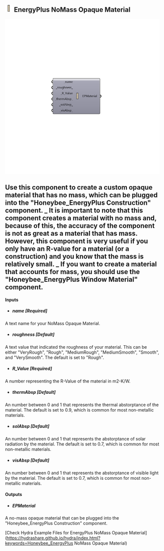 ## ![](../../images/icons/EnergyPlus_NoMass_Opaque_Material.png) EnergyPlus NoMass Opaque Material

![](../../images/components/EnergyPlus_NoMass_Opaque_Material.png)

Use this component to create a custom opaque material that has no mass, which can be plugged into the "Honeybee_EnergyPlus Construction" component.
 _
 It is important to note that this component creates a material with no mass and, because of this, the accuracy of the component is not as great as a material that has mass.  However, this component is very useful if you only have an R-value for a material (or a construction) and you know that the mass is relatively small.
 _
 If you want to create a material that accounts for mass, you should use the "Honeybee_EnergyPlus Window Material" component.
 -
 

#### Inputs
* ##### name [Required]
A text name for your NoMass Opaque Material.
* ##### roughness [Default]
A text value that indicated the roughness of your material.  This can be either "VeryRough", "Rough", "MediumRough", "MediumSmooth", "Smooth", and "VerySmooth".  The default is set to "Rough".
* ##### R_Value [Required]
A number representing the R-Value of the material in m2-K/W.
* ##### thermAbsp [Default]
An number between 0 and 1 that represents the thermal abstorptance of the material.  The default is set to 0.9, which is common for most non-metallic materials.
* ##### solAbsp [Default]
An number between 0 and 1 that represents the abstorptance of solar radiation by the material.  The default is set to 0.7, which is common for most non-metallic materials.
* ##### visAbsp [Default]
An number between 0 and 1 that represents the abstorptance of visible light by the material.  The default is set to 0.7, which is common for most non-metallic materials.

#### Outputs
* ##### EPMaterial
A no-mass opaque material that can be plugged into the "Honeybee_EnergyPlus Construction" component.


[Check Hydra Example Files for EnergyPlus NoMass Opaque Material](https://hydrashare.github.io/hydra/index.html?keywords=Honeybee_EnergyPlus NoMass Opaque Material)
